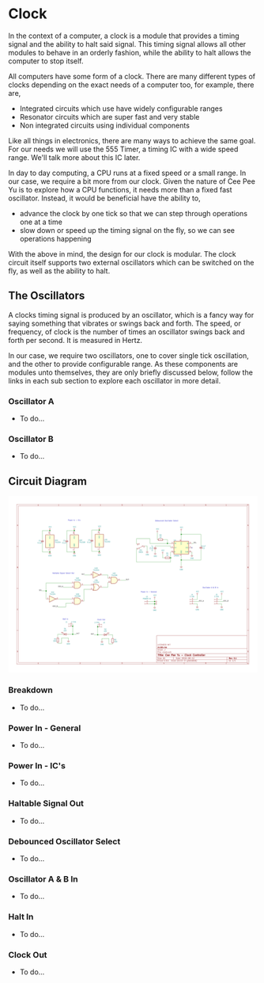 # Clock
In the context of a computer, a clock is a module that provides a timing signal and the ability to halt said signal. This timing signal allows all other modules to behave in an orderly fashion, while the ability to halt allows the computer to stop itself.

All computers have some form of a clock. There are many different types of clocks depending on the exact needs of a computer too, for example, there are,

- Integrated circuits which use have widely configurable ranges
- Resonator circuits which are super fast and very stable
- Non integrated circuits using individual components

Like all things in electronics, there are many ways to achieve the same goal. For our needs we will use the 555 Timer, a timing IC with a wide speed range. We'll talk more about this IC later.

In day to day computing, a CPU runs at a fixed speed or a small range. In our case, we require a bit more from our clock. Given the nature of Cee Pee Yu is to explore how a CPU functions, it needs more than a fixed fast oscillator. Instead, it would be beneficial have the ability to,

- advance the clock by one tick so that we can step through operations one at a time
- slow down or speed up the timing signal on the fly, so we can see operations happening

With the above in mind, the design for our clock is modular. The clock circuit itself supports two external oscillators which can be switched on the fly, as well as the ability to halt.

## The Oscillators
A clocks timing signal is produced by an oscillator, which is a fancy way for saying something that vibrates or swings back and forth. The speed, or frequency, of clock is the number of times an oscillator swings back and forth per second. It is measured in Hertz.

In our case, we require two oscillators, one to cover single tick oscillation, and the other to provide configurable range. As these components are modules unto themselves, they are only briefly discussed below, follow the links in each sub section to explore each oscillator in more detail.

### Oscillator A

- To do...

### Oscillator B

- To do...

## Circuit Diagram

![Clock Diagram](/kicad/clock/clock.svg)

### Breakdown

- To do...

### Power In - General

- To do...

### Power In - IC's

- To do...

### Haltable Signal Out

- To do...

### Debounced Oscillator Select

- To do...

### Oscillator A & B In

- To do...

### Halt In

- To do...

### Clock Out

- To do...
